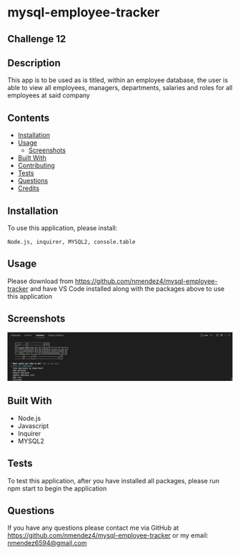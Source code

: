 # mysql-employee-tracker
## Challenge 12

## Description
This app is to be used as is titled, within an employee database, the user is able to view all employees, managers, departments, salaries and roles for all employees at said company

## Contents

* [Installation](#installation)
* [Usage](#usage)
   * [Screenshots](#screenshots)
* [Built With](#built-with)
* [Contributing](#contributing)
* [Tests](#tests)
* [Questions](#questions)
* [Credits](#credits)

## Installation
To use this application, please install:
```
Node.js, inquirer, MYSQL2, console.table
```

## Usage
Please download from https://github.com/nmendez4/mysql-employee-tracker and have VS Code installed along with the packages above to use this application

## Screenshots
![terminal](/assets/screenshot/employee-tracker.png)

## Built With
* Node.js
* Javascript
* Inquirer
* MYSQL2

## Tests
To test this application, after you have installed all packages, please run npm start to begin the application

## Questions
If you have any questions please contact me via GitHub at https://github.com/nmendez4/mysql-employee-tracker or my email: nmendez6594@gmail.com

